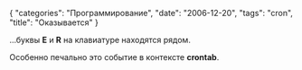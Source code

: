 {
   "categories": "Программирование",
   "date": "2006-12-20",
   "tags": "cron",
   "title": "Оказывается"
}

...буквы **E** и **R** на клавиатуре находятся рядом.

Особенно печально это событие в контексте **crontab**.
